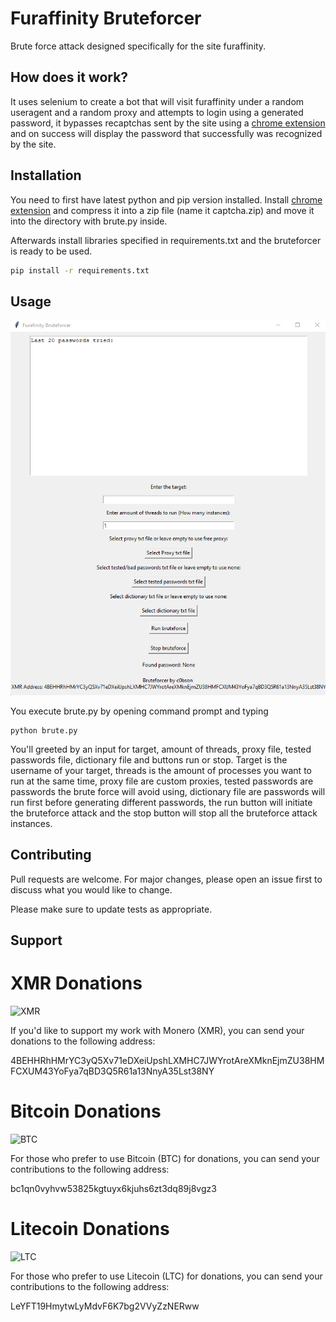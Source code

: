 # Furaffinity Bruteforcer

Brute force attack designed specifically for the site furaffinity.

## How does it work?
It uses selenium to create a bot that will visit furaffinity under a random useragent and a random proxy and attempts to login using a generated password, it bypasses recaptchas sent by the site using a [chrome extension](https://chromewebstore.google.com/detail/captcha-solver-auto-hcapt/hlifkpholllijblknnmbfagnkjneagid?hl=en) and on success will display the password that successfully was recognized by the site.

## Installation
You need to first have latest python and pip version installed. Install [chrome extension](https://chromewebstore.google.com/detail/captcha-solver-auto-hcapt/hlifkpholllijblknnmbfagnkjneagid?hl=en) and compress it into a zip file (name it captcha.zip) and move it into  the directory with brute.py inside.

Afterwards install libraries specified in requirements.txt and the bruteforcer is ready to be used.

```bash
pip install -r requirements.txt
```

## Usage
<img src="https://github.com/cobs0n/Furaffinity-Bruteforcer/blob/main/scrnshot.png"> </img>

You execute brute.py by opening command prompt and typing
```
python brute.py
```
You'll greeted by an input for target, amount of threads, proxy file, tested passwords file, dictionary file and buttons run or stop. Target is the username of your target, threads is the amount of processes you want to run at the same time, proxy file are custom proxies, tested passwords are passwords the brute force will avoid using, dictionary file are passwords will run first before generating different passwords, the run button will initiate the bruteforce attack and the stop button will stop all the bruteforce attack instances. 
## Contributing

Pull requests are welcome. For major changes, please open an issue first
to discuss what you would like to change.

Please make sure to update tests as appropriate.

## Support

# XMR Donations
<img src="https://cryptologos.cc/logos/monero-xmr-logo.png?v=032" alt="XMR" width="200"/>

If you'd like to support my work with Monero (XMR), you can send your donations to the following address:

4BEHHRhHMrYC3yQ5Xv71eDXeiUpshLXMHC7JWYrotAreXMknEjmZU38HMFCXUM43YoFya7qBD3Q5R61a13NnyA35Lst38NY

# Bitcoin Donations
<img src="https://cryptologos.cc/logos/bitcoin-btc-logo.png?v=032" alt="BTC" width="200"/>

For those who prefer to use Bitcoin (BTC) for donations, you can send your contributions to the following address:

bc1qn0vyhvw53825kgtuyx6kjuhs6zt3dq89j8vgz3

# Litecoin Donations
<img src="https://cryptologos.cc/logos/litecoin-ltc-logo.png?v=032" alt="LTC" width="200"/>

For those who prefer to use Litecoin (LTC) for donations, you can send your contributions to the following address:

LeYFT19HmytwLyMdvF6K7bg2VVyZzNERww
